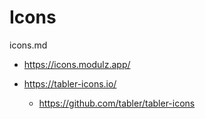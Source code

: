 # Icons

icons.md

*   https://icons.modulz.app/

*   https://tabler-icons.io/

    *   https://github.com/tabler/tabler-icons